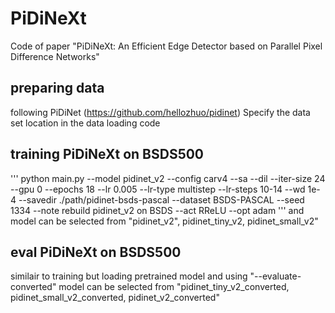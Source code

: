 # PiDiNeXt
Code of paper "PiDiNeXt: An Efficient Edge Detector based on Parallel Pixel Difference Networks"

## preparing data
following PiDiNet (https://github.com/hellozhuo/pidinet)
Specify the data set location in the data loading code

## training PiDiNeXt on BSDS500
'''
python main.py --model pidinet_v2 --config carv4 --sa --dil --iter-size 24 --gpu 0 --epochs 18 --lr 0.005 --lr-type multistep --lr-steps 10-14 --wd 1e-4 --savedir ./path/pidinet-bsds-pascal --dataset BSDS-PASCAL --seed 1334 --note rebuild pidinet_v2 on BSDS --act RReLU --opt adam
'''
and model can be selected from "pidinet_v2", pidinet_tiny_v2, pidinet_small_v2"  

## eval PiDiNeXt on BSDS500
similair to training but loading pretrained model and using  "--evaluate-converted"
model can be selected from "pidinet_tiny_v2_converted, pidinet_small_v2_converted, pidinet_v2_converted"  

